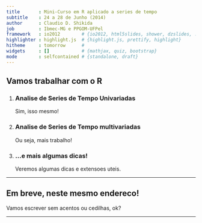 ```yaml
---
title       : Mini-Curso em R aplicado a series de tempo
subtitle    : 24 a 28 de Junho (2014)
author      : Claudio D. Shikida
job         : Ibmec-MG e PPGOM-UFPel
framework   : io2012        # {io2012, html5slides, shower, dzslides, ...}
highlighter : highlight.js  # {highlight.js, prettify, highlight}
hitheme     : tomorrow      # 
widgets     : []            # {mathjax, quiz, bootstrap}
mode        : selfcontained # {standalone, draft}
---
```


## Vamos trabalhar com o R 

1. <h3>Analise de Series de Tempo Univariadas</h3>
   Sim, isso mesmo!
2. <h3>Analise de Series de Tempo multivariadas</h3>
   Ou seja, mais trabalho!
3. <h3>...e mais algumas dicas!</h3>
   Veremos algumas dicas e extensoes uteis.

---

## Em breve, neste mesmo endereco!

Vamos escrever sem acentos ou cedilhas, ok?

---
